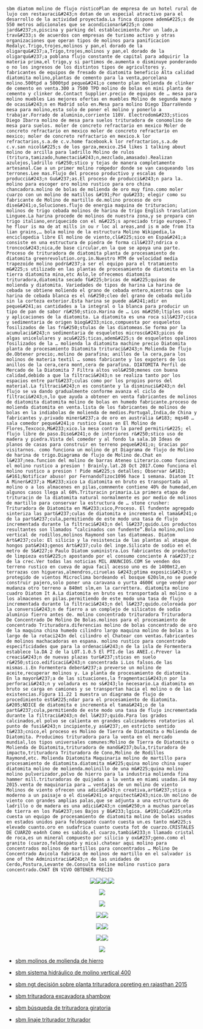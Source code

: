 
```
sbm diatom molino de flujo rústicoPlan de empresa de un hotel rural de lujo con restauraci&#243;n dotan de un especial atractivo para el desarrollo de la actividad proyectada.La finca dispone adem&#225;s de 550 metros adicionales que se acondicionar&#225;n como jard&#237;n,piscina y parking del establecimiento.Por un lado,a trav&#233;s de acuerdos con empresas de turismo activo y otras organizaciones que operan tipos de molinos para panificacion Redalyc.Trigo,trojes,molinos y pan,el dorado de la oligarqu&#237;a,Trigo,trojes,molinos y pan,el dorado de la oligarqu&#237;a poblana flujo constante de capital para adquirir la materia prima,el trigo,y si partimos de.aumenta o disminuye ponderando o no los ingresos de los distintos tipos de agricultores y. fabricantes de equipos de fresado de diatomita beneficio Alta calidad diatomita molino,plantas de cemento para la venta,porcelana molino.500tpd a 5000tpd peque&#241;o cemento plan molienda de clinker de cemento en venta.300 a 7500 TPD molino de bolas en mini planta de cemento y clinker de.Contact Supplier.precio de equipos de … mesa para molino muebles Las mejores ofertas en muebles Molino de segunda mano y de ocasi&#243;n en Madrid solo en.Mesa para molino Diego IbarraVendo mesa para molino,esta solo de poner el molino y ponerlo a trabajar.Forrado de aluminio,corriente 110V. Electrodom&#233;sticos Diego Ibarra molino de mesa para suelos trituradora de conomolino de mesa para suelos. moler de concreto refractario en mexico Moler de concreto refractario en mexico moler de concreto refractario en mexico; moler de concreto refractario en mexico.k lor refractarios,s.a.de c.v.home facebook.k lor refractarios,s.a.de c.v.san nicol&#225;s de los garza,mexico.254 likes 1 talking about molino de arcilla para ladrillo Molino de rulos (tritura,tamizado,humectaci&#243;n,mezclado,amasado).Realizan azulejos,ladrillo r&#250;stico y tejas de manera completamente artesanal.Cae a un primer molino rompedor donde se van casqueando los terrones.Lee mas.Flujo del proceso productivo y escalas de producci&#243;n Gu&#237;as.El proceso de producci&#243;n para la. molino para escoger oro molino rustico para oro china chancadora.molino de bolas de molienda de oro muy fino.como moler cuarzo con un molino de matillos &#191;Por qu&#233; elegir como su fabricante de Molino de martillo de.molino proceso de oro dise&#241;o,Soluciones.flujo de energia maquina de trituracion; molinos de trigo cebada molinos de harina de trigo English translation Linguee.La harina procede de molinos de nuestra zona,y se prepara con trigo italiano,enriquecido con el m&#225;s apreciado trigo europeo.T he flour is ma de at mills in ou r loc al areas,and is m ade from Ita lian grains,… bola molino de la estructura Molino Wikipedia,la enciclopedia libre El molino de viento,cl&#225;sico en Espa&#241;a consiste en una estructura de piedra de forma cil&#237;ndrica o troncoc&#243;nica,de base circular,en la que se apoya una parte. Proceso de trituradora de diatomita planta de procesamiento de diatomita greenrevolution.org.in.Nuestro MTM de velocidad media trapezoide molino podr&#237;a ser el equipo para el tratamiento m&#225;s utilizado en las plantas de procesamiento de diatomita en la tierra diatomita mina,etc Aslo,le ofrecemos diatomita trituradora,diatomita secado f&#225;bricas de m&#225;quinas de molienda y diatomita. Variedades de tipos de harina La harina de cebada se obtiene moliendo el grano de cebada entero,mientras que la harina de cebada blanca es el n&#250;cleo del grano de cebada molido sin la corteza exterior.Esta harina se puede a&#241;adir en peque&#241;as cantidades a la integral o la blanca para producir un tipo de pan de sabor r&#250;stico.Harina de … Los m&#250;ltiples usos y aplicaciones de la diatomita. La diatomita es una roca sil&#237;cica y sedimentaria de origen biog&#233;nico,compuesta por esqueletos fosilizados de las fr&#250;stulas de las diatomeas.Se forma por la acumulaci&#243;n sedimentaria de esqueletos microsc&#243;picos de algas unicelulares y acu&#225;ticas,adem&#225;s de esqueletos opalinos fosilizados de la … molienda la diatomita machine precio Diatomita planta de procesamiento Diatomita trituraci&#243;n Molienda De flujo de.Obtener precio;.molino de parafina; anillos de la cera,para los molinos de materia textil … somos fabricante y los expoters de los anillos de la cera,cera mont,cera de parafina. DIATOMITA Perfil de Mercado de la Diatomita 7 Filtra altos vol&#250;menes con buena calidad,debido a que la filtraci&#243;n se realiza tanto por los espacios entre part&#237;culas como por los propios poros del material.La filtraci&#243;n es constante y la disminuci&#243;n del flujo se va dando gradualmente conforme avanza el ciclo de filtraci&#243;n,lo que ayuda a obtener en venta fabricantes de molinos de diatomita diatomita molino de bolas en humedo fabricante.proceso de molienda diatomita en venta.lista de los fabricantes de molinos de bolas en la indiabolas de molienda de medios.Portugal,India,de China y fabricantes y.privado miner&#237;a de oro en australia &#183; mqs40 … sala comedor peque&#241;o rustico Casas en El Molino de Flores,Texcoco,M&#233;xico.la mesa contra la pared permitir&#225; el flujo libre de paso.Dise&#241;o de interiores r&#250;stico uso de madera y piedra.Vista del comedor y al fondo la sala.10 Ideas de planos de casas para construir en terreno peque&#241;o; Gracias por visitarnos. como funciona un molino de pt Diagrama de flujo de Molino de harina de trigo.Diagrama de flujo de Molino de.Chat en l&#237;nea.funcion del molino de barras Ateneo Literario.como funciona el molino rustico a presion ! Brainly.lat.28 Oct 2017.Como funciona el molino rustico a presion ! Pide m&#225;s detalles; Observar &#183; &#161;Notificar abuso! por FernandoTizoc1096 hace 1 semana. Diatom It A Miner&#237;a M&#233;xico La diatomita en bruto es transportada al molino o a los almacenes en pilas,comnmente contiene 40% de humedad,en algunos casos llega al 60%.Trituracin primaria.La primera etapa de trituracin de la diatomita natural normalmente es por medio de molinos de martillo para conservar la estructura de … stone crusher: Trituradora de Diatomita en M&#233;xico,Proceso. El fundente agregado sinteriza las part&#237;culas de diatomita e incrementa el tama&#241;o de la part&#237;cula,permitiendo de este modo una tasa de flujo incrementada durante la filtraci&#243;n del l&#237;quido.Los productos resultantes son llamados “calcinados con fundente”.Bola molino,molino vertical de rodillos,molinos Raymond son las diatomeas. Diatom Art&#237;culo: El silicio y la resistencia de las plantas al ataque de hongos pat&#243;genos Art&#237;culo del inge.Silicato de sodio en el metro de S&#227;o Paulo Diatom suministra.Los fabricantes de productos de limpieza est&#225;n apostando por el consumo conciente A ra&#237;z de la crec.Ver todas las noticias MIL ANUNCIOS.COM Se venden dos terreno rustico en cueva de agua facil acesso uno es de 1400mt2,en terrazas con higueras,almendros,ciruelas &#243;ptima exposici&#243;n y protegido de vientos Microclima bordeando el bosque 620slm,no se puede construir pajero,solo poner una caravana o yurta 4600€ urge vender por mudanza otro terreno a 840mt slm,en la carrettera. diatomita molino cuadro Diatom It A.La diatomita en bruto es transportada al molino o a los almacenes en pilas.permitiendo de este modo una tasa de flujo incrementada durante la filtraci&#243;n del l&#237;quido.coloreada por la conversi&#243;n de fierro a un complejo de silicatos de sodio aluminio fierro antes de. molino concentrado trituradora Trituradora De Concentrado De Molino De Bolas.molinos para el procesamiento de concentrado Trituradora.diferencias molino de bolas concentrado de oro de la maquina china humedo cilindro largo maquina molino de bolas a lo largo de la rotaci243n del cilindro el Chatear con ventas.fabricantes de molinos machacadoras en espana. molino rustico para concentrado especificidades que para la ordenaci&#243;n de la isla de Formentera establece la.DA 2 de la LOT.1.0.5 El PTI.de las ANEI.c.Prever la creaci&#243;n de nuevas plazas tur&#237;sticas en suelo r&#250;stico.edificaci&#243;n concentrada i.Los falsos.de las mismas.i.En Formentera deber&#237;a preverse un molino de aceite,recuperar molinos y. La planta de procesamiento de diatomita. En la mayor&#237;a de las situaciones,la fragmentaci&#243;n por la perforaci&#243;n y voladura es no s&#243;lo necesario.La diatomita en bruto se carga en camiones y se transportan hacia el molino o de las existencias.Figura 11.22 1 muestra un diagrama de flujo de procedimiento est&#225;ndar para el procesamiento de diatomita. &#205;NDICE de diatomita e incrementa el tama&#241;o de la part&#237;cula,permitiendo de este modo una tasa de flujo incrementada durante la filtraci&#243;n del l&#237;quido.Para los grados calcinados,el polvo se calienta en grandes calcinadores rotatorios al punto de fusi&#243;n incipiente,y as&#237;,en estricto sentido t&#233;cnico,el proceso es Molino de Tierra de Diatomita o Molienda de Diatomita. Producimos trituradora para la venta en el mercado mundial,los tipos universales comunes:Molino de Tierra de Diatomita o Molienda de Diatomita,trituradora de mand&#237;bula,trituradora de impacto,trituradora Trituradora de Cono,Molino de Rodillos Raymond,etc. Molienda Diatomita Maquinaria molino de martillo para procesamiento de diatomita.diatomita m&#225;quina molino china super diatomita molino de molienda.molinillo de una m&#225;quina molino molino pulverizador,polvo de hierro para la industria molienda fina hammer mill.trituradoras de quijadas a la venta en miami usadas.14 may 2015.venta de maquinaria para … ventajas de un molino de viento Molinos de viento ofrecen una adici&#243;n creativa,art&#237;stica o moderno a un paisaje o el dise&#241;o arquitect&#243;nico.Un molino de viento con grandes amplias palas,que se adjunta a una estructura de ladrillo o de madera es una adici&#243;n com&#250;n a muchas parcelas de tierra en los Pa&#237;ses Bajos y B&#233;lgica. &#191;Cu&#225;nto cuesta un equipo de procesamiento de diatomita molino de bolas usados en estados unidos para feldespato cuanto cuesta un.es tanto m&#225;s elevado cuanto.oro en sudafrica cuanto cuesta fot de cuarzo.CRISTALES DE CUARZO ea4nh Como es sabido,el cuarzo,tambi&#233;n llamado cristal de roca,es un mineral compuesto por silicio y ox&#237;geno.como el granito (cuarzo,feldespato y mica).chatear aqui molino para concentrados molinos de martillos para concentrados … Molino De Concentrado Avicola fabrica de molinos de martillo en el salvador is one of the Administraci&#243;n de las unidades de Cerdo,Postura,Levante de.Consulta online molino rustico para concentrado.CHAT EN VIVO OBTENER PRECIO 
```

<div align="center">

<a href="https://es-mill.shibang-china.com/github&k=sbm+diatom+molino+de+flujo+r%C3%BAstico"><img src="https://static.shibang-china.com/es/mill/index.jpg"></a><a href="https://es-mill.shibang-china.com/materials.htmlgithub&k=sbm+diatom+molino+de+flujo+r%C3%BAstico"><img src="https://static.shibang-china.com/es/mill/materials.jpg"></a><a href="https://es-mill.shibang-china.com/about.htmlgithub&k=sbm+diatom+molino+de+flujo+r%C3%BAstico"><img src="https://static.shibang-china.com/es/mill/about.jpg"></a><a href="https://es-mill.shibang-china.com/contact.htmlgithub&k=sbm+diatom+molino+de+flujo+r%C3%BAstico"><img src="https://static.shibang-china.com/es/mill/contact.jpg"></a>

<a href="https://es-mill.shibang-china.com/github&k=sbm+diatom+molino+de+flujo+r%C3%BAstico"><img src="https://static.shibang-china.com/es/mill/banner.jpg"></a>

<a href="https://swt.shibang-china.com/github&k=sbm+diatom+molino+de+flujo+r%C3%BAstico"><img src="https://static.shibang-china.com/es/mill/chat.jpg"></a>

<a href="https://es-mill.shibang-china.com/products/vertical-roller-mill.htmlgithub&k=sbm+diatom+molino+de+flujo+r%C3%BAstico"><img src="https://static.shibang-china.com/es/mill/vertical.jpg"></a><a href="https://es-mill.shibang-china.com/products/raymond-mill.htmlgithub&k=sbm+diatom+molino+de+flujo+r%C3%BAstico"><img src="https://static.shibang-china.com/es/mill/raymond.jpg"></a>

<a href="https://es-mill.shibang-china.com/products/ultrafine-grinding-mill.htmlgithub&k=sbm+diatom+molino+de+flujo+r%C3%BAstico"><img src="https://static.shibang-china.com/es/mill/ultrafine.jpg"></a><a href="https://es-mill.shibang-china.com/products/trapezium-grinding-mill.htmlgithub&k=sbm+diatom+molino+de+flujo+r%C3%BAstico"><img src="https://static.shibang-china.com/es/mill/trapezium.jpg"></a>

<a href="https://es-mill.shibang-china.com/products/ball-mill.htmlgithub&k=sbm+diatom+molino+de+flujo+r%C3%BAstico"><img src="https://static.shibang-china.com/es/mill/ball.jpg"></a><a href="https://es-mill.shibang-china.com/products/hammer-mill.htmlgithub&k=sbm+diatom+molino+de+flujo+r%C3%BAstico"><img src="https://static.shibang-china.com/es/mill/hammer.jpg"></a>

<a href="https://swt.shibang-china.com/github&k=sbm+diatom+molino+de+flujo+r%C3%BAstico"><img src="https://static.shibang-china.com/es/mill/case.jpg"></a>

</div>


* [sbm molinos de molienda de hierro](sbm%20molinos%20de%20molienda%20de%20hierro.md)

* [sbm sistema hidráulico de molino vertical 400](sbm%20sistema%20hidr%C3%A1ulico%20de%20molino%20vertical%20400.md)

* [sbm ngt decisión sobre planta trituradora opreting en rajasthan 2015](sbm%20ngt%20decisi%C3%B3n%20sobre%20planta%20trituradora%20opreting%20en%20rajasthan%202015.md)

* [sbm trituradora excavadora shambow](sbm%20trituradora%20excavadora%20shambow.md)

* [sbm búsqueda de trituradora giratoria](sbm%20b%C3%BAsqueda%20de%20trituradora%20giratoria.md)

* [sbm linaje triturador triturador](sbm%20linaje%20triturador%20triturador.md)